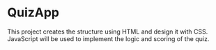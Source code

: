 # QuizApp
This project creates the structure using HTML and design it with CSS. JavaScript will be used to implement the logic and scoring of the quiz.
